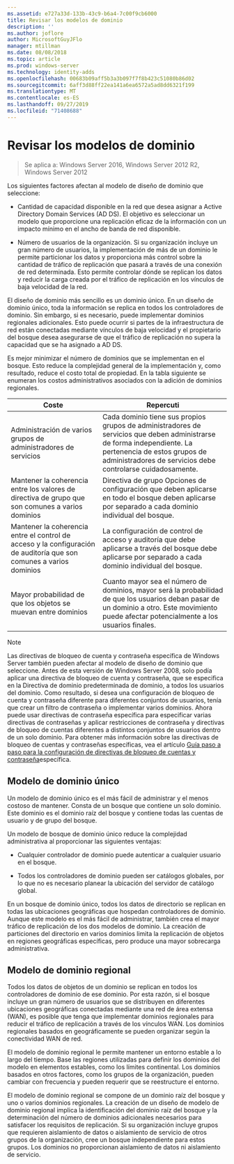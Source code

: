 ```yaml
---
ms.assetid: e727a33d-133b-43c9-b6a4-7c00f9cb6000
title: Revisar los modelos de dominio
description: ''
ms.author: joflore
author: MicrosoftGuyJFlo
manager: mtillman
ms.date: 08/08/2018
ms.topic: article
ms.prod: windows-server
ms.technology: identity-adds
ms.openlocfilehash: 00683b09aff5b3a3b097f7f8b423c51080b86d02
ms.sourcegitcommit: 6aff3d88ff22ea141a6ea6572a5ad8dd6321f199
ms.translationtype: MT
ms.contentlocale: es-ES
ms.lasthandoff: 09/27/2019
ms.locfileid: "71408688"
---
```

# <a name="reviewing-the-domain-models"></a>Revisar los modelos de dominio

>Se aplica a: Windows Server 2016, Windows Server 2012 R2, Windows Server 2012

Los siguientes factores afectan al modelo de diseño de dominio que seleccione:  
  
- Cantidad de capacidad disponible en la red que desea asignar a Active Directory Domain Services (AD DS). El objetivo es seleccionar un modelo que proporcione una replicación eficaz de la información con un impacto mínimo en el ancho de banda de red disponible.  

- Número de usuarios de la organización. Si su organización incluye un gran número de usuarios, la implementación de más de un dominio le permite particionar los datos y proporciona más control sobre la cantidad de tráfico de replicación que pasará a través de una conexión de red determinada. Esto permite controlar dónde se replican los datos y reducir la carga creada por el tráfico de replicación en los vínculos de baja velocidad de la red.  

El diseño de dominio más sencillo es un dominio único. En un diseño de dominio único, toda la información se replica en todos los controladores de dominio. Sin embargo, si es necesario, puede implementar dominios regionales adicionales. Esto puede ocurrir si partes de la infraestructura de red están conectadas mediante vínculos de baja velocidad y el propietario del bosque desea asegurarse de que el tráfico de replicación no supera la capacidad que se ha asignado a AD DS.  

Es mejor minimizar el número de dominios que se implementan en el bosque. Esto reduce la complejidad general de la implementación y, como resultado, reduce el costo total de propiedad. En la tabla siguiente se enumeran los costos administrativos asociados con la adición de dominios regionales.  

|Coste|Repercuti|  
|--------|----------------|  
|Administración de varios grupos de administradores de servicios|Cada dominio tiene sus propios grupos de administradores de servicios que deben administrarse de forma independiente. La pertenencia de estos grupos de administradores de servicios debe controlarse cuidadosamente.|  
|Mantener la coherencia entre los valores de directiva de grupo que son comunes a varios dominios|Directiva de grupo Opciones de configuración que deben aplicarse en todo el bosque deben aplicarse por separado a cada dominio individual del bosque.|  
|Mantener la coherencia entre el control de acceso y la configuración de auditoría que son comunes a varios dominios|La configuración de control de acceso y auditoría que debe aplicarse a través del bosque debe aplicarse por separado a cada dominio individual del bosque.|  
|Mayor probabilidad de que los objetos se muevan entre dominios|Cuanto mayor sea el número de dominios, mayor será la probabilidad de que los usuarios deban pasar de un dominio a otro. Este movimiento puede afectar potencialmente a los usuarios finales.|  

> [!NOTE]  
> Las directivas de bloqueo de cuenta y contraseña específica de Windows Server también pueden afectar al modelo de diseño de dominio que seleccione. Antes de esta versión de Windows Server 2008, solo podía aplicar una directiva de bloqueo de cuenta y contraseña, que se especifica en la Directiva de dominio predeterminada de dominio, a todos los usuarios del dominio. Como resultado, si desea una configuración de bloqueo de cuenta y contraseña diferente para diferentes conjuntos de usuarios, tenía que crear un filtro de contraseña o implementar varios dominios. Ahora puede usar directivas de contraseña específica para especificar varias directivas de contraseñas y aplicar restricciones de contraseña y directivas de bloqueo de cuentas diferentes a distintos conjuntos de usuarios dentro de un solo dominio. Para obtener más información sobre las directivas de bloqueo de cuentas y contraseñas específicas, vea el artículo [Guía paso a paso para la configuración de directivas de bloqueo de cuentas y contraseña](https://go.microsoft.com/fwlink/?LinkID=91477)específica.  

## <a name="single-domain-model"></a>Modelo de dominio único

Un modelo de dominio único es el más fácil de administrar y el menos costoso de mantener. Consta de un bosque que contiene un solo dominio. Este dominio es el dominio raíz del bosque y contiene todas las cuentas de usuario y de grupo del bosque.  

Un modelo de bosque de dominio único reduce la complejidad administrativa al proporcionar las siguientes ventajas:  

- Cualquier controlador de dominio puede autenticar a cualquier usuario en el bosque.  

- Todos los controladores de dominio pueden ser catálogos globales, por lo que no es necesario planear la ubicación del servidor de catálogo global.  
  
En un bosque de dominio único, todos los datos de directorio se replican en todas las ubicaciones geográficas que hospedan controladores de dominio. Aunque este modelo es el más fácil de administrar, también crea el mayor tráfico de replicación de los dos modelos de dominio. La creación de particiones del directorio en varios dominios limita la replicación de objetos en regiones geográficas específicas, pero produce una mayor sobrecarga administrativa.  
  
## <a name="regional-domain-model"></a>Modelo de dominio regional

Todos los datos de objetos de un dominio se replican en todos los controladores de dominio de ese dominio. Por esta razón, si el bosque incluye un gran número de usuarios que se distribuyen en diferentes ubicaciones geográficas conectadas mediante una red de área extensa (WAN), es posible que tenga que implementar dominios regionales para reducir el tráfico de replicación a través de los vínculos WAN. Los dominios regionales basados en geográficamente se pueden organizar según la conectividad WAN de red.  
  
El modelo de dominio regional le permite mantener un entorno estable a lo largo del tiempo. Base las regiones utilizadas para definir los dominios del modelo en elementos estables, como los límites continental. Los dominios basados en otros factores, como los grupos de la organización, pueden cambiar con frecuencia y pueden requerir que se reestructure el entorno.  
  
El modelo de dominio regional se compone de un dominio raíz del bosque y uno o varios dominios regionales. La creación de un diseño de modelo de dominio regional implica la identificación del dominio raíz del bosque y la determinación del número de dominios adicionales necesarios para satisfacer los requisitos de replicación. Si su organización incluye grupos que requieren aislamiento de datos o aislamiento de servicio de otros grupos de la organización, cree un bosque independiente para estos grupos. Los dominios no proporcionan aislamiento de datos ni aislamiento de servicio.  
